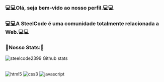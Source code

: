 ### 💻💻Olá, seja bem-vido ao nosso perfil.💻💻
### 💻💻A SteelCode é uma comunidade totalmente relacionada a Web.💻💻
### 🔖Nosso Stats:🔖
![steelcode2399 Github stats](https://github-readme-stats.vercel.app/api?username=steelcode2399&show_icons=true&theme=onedark)

<div style="display: inline_block"><br/>
<img align="center" alt="html5" src="https://img.shields.io/badge/HTML5-E34F26?style=for-the-badge&logo=html5&logoColor=white"/>
<img align="center" alt="css3" src="https://img.shields.io/badge/CSS3-1572B6?style=for-the-badge&logo=css3&logoColor=white"/>
<img align="center" alt="javascript" src="https://img.shields.io/badge/JavaScript-F7DF1E?style=for-the-badge&logo=javascript&logoColor=black"/>
</div>
